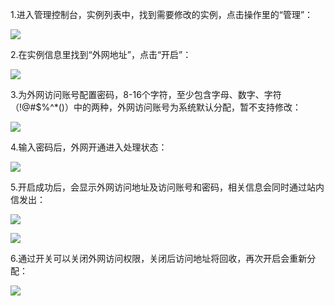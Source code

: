 1.进入管理控制台，实例列表中，找到需要修改的实例，点击操作里的“管理”：

![](http://imgcache.tcecqpoc.fsphere.cn/image/mccdn.qcloud.com/img56825925da077.png)

2.在实例信息里找到“外网地址”，点击“开启”：

![](http://imgcache.tcecqpoc.fsphere.cn/image/mccdn.qcloud.com/img5682595c5d4e7.png)

3.为外网访问账号配置密码，8-16个字符，至少包含字母、数字、字符（!@#$%^*()）中的两种，外网访问账号为系统默认分配，暂不支持修改：

![](http://imgcache.tcecqpoc.fsphere.cn/image/mccdn.qcloud.com/img56825964bf4e6.png)

4.输入密码后，外网开通进入处理状态：

![](http://imgcache.tcecqpoc.fsphere.cn/image/mccdn.qcloud.com/img5682596b1222d.png)

5.开启成功后，会显示外网访问地址及访问账号和密码，相关信息会同时通过站内信发出：

![](http://imgcache.tcecqpoc.fsphere.cn/image/mccdn.qcloud.com/img568259720d52d.png)

![](http://imgcache.tcecqpoc.fsphere.cn/image/mccdn.qcloud.com/img5682597c603ca.png)


6.通过开关可以关闭外网访问权限，关闭后访问地址将回收，再次开启会重新分配：

![](http://imgcache.tcecqpoc.fsphere.cn/image/mccdn.qcloud.com/img5682598beba65.png)